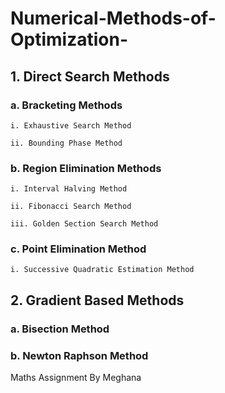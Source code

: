 # Numerical-Methods-of-Optimization-
## 1. Direct Search Methods
  ### a. Bracketing Methods 
    i. Exhaustive Search Method
    
    ii. Bounding Phase Method
    
  ### b. Region Elimination Methods
    i. Interval Halving Method
    
    ii. Fibonacci Search Method
    
    iii. Golden Section Search Method  
    
  ### c. Point Elimination Method
    i. Successive Quadratic Estimation Method 
    
## 2. Gradient Based Methods
  ### a. Bisection Method 
  ### b. Newton Raphson Method 
Maths Assignment By Meghana
